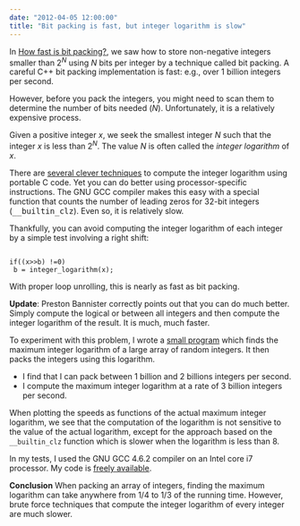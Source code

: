 ```yaml
---
date: "2012-04-05 12:00:00"
title: "Bit packing is fast, but integer logarithm is slow"
---
```




In [How fast is bit packing?](/lemire/blog/2012/03/06/how-fast-is-bit-packing/), we saw how to store non-negative integers smaller than 2<sup><em>N</em></sup> using _N_ bits per integer by a technique called bit packing. A careful C++ bit packing implementation is fast: e.g., over 1 billion integers per second.

However, before you pack the integers, you might need to scan them to determine the number of bits needed (<em>N</em>). Unfortunately, it is a relatively expensive process.

Given a positive integer <em>x</em>, we seek the smallest integer _N_ such that the integer _x_ is less than 2<sup><em>N</em></sup>. The value _N_ is often called the <em>integer logarithm</em> of <em>x</em>.

There are [several clever techniques](http://graphics.stanford.edu/~seander/bithacks.html#IntegerLog) to compute the integer logarithm using portable C code. Yet you can do better using processor-specific instructions. The GNU GCC compiler makes this easy with a special function that counts the number of leading zeros for 32-bit integers (<tt>__builtin_clz</tt>). Even so, it is relatively slow.

Thankfully, you can avoid computing the integer logarithm of each integer by a simple test involving a right shift:<br/>
<code><br/>
if((x>>b) !=0)<br/>
b = integer_logarithm(x);<br/>
</code><br/>
With proper loop unrolling, this is nearly as fast as bit packing.

__Update__: Preston Bannister correctly points out that you can do much better. Simply compute the logical or between all integers and then compute the integer logarithm of the result. It is much, much faster.

To experiment with this problem, I wrote a [small program](https://github.com/lemire/Code-used-on-Daniel-Lemire-s-blog/tree/master/2012/04/05/bit-packing-is-fast-but-integer-logarithm-is-slow) which finds the maximum integer logarithm of a large array of random integers. It then packs the integers using this logarithm.
- I find that I can pack between 1 billion and 2 billions integers per second.
- I compute the maximum integer logarithm at a rate of 3 billion integers per second.


When plotting the speeds as functions of the actual maximum integer logarithm, we see that the computation of the logarithm is not sensitive to the value of the actual logarithm, except for the approach based on the `__builtin_clz` function which is slower when the logarithm is less than 8.

In my tests, I used the GNU GCC 4.6.2 compiler on an Intel core i7 processor. My code is [freely available](https://github.com/lemire/Code-used-on-Daniel-Lemire-s-blog/tree/master/2012/04/05/bit-packing-is-fast-but-integer-logarithm-is-slow).

__Conclusion__ When packing an array of integers, finding the maximum logarithm can take anywhere from 1/4 to 1/3 of the running time. However, brute force techniques that compute the integer logarithm of every integer are much slower.

